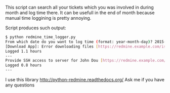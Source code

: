This script can search all your tickets which you was involved in during month and log time there.
It can be usefull in the end of month because manual time loggining is pretty annoying. 

Script produces such output:

```bash
$ python redmine_time_logger.py
From which date do you want to log time (format: year-month-day)? 2015-01-01
[Download App]: Error downloading files [https://redmine.example.com/issues/1345309]
Logged 1.1 hours
---
Provide SSH access to server for John Dou [https://redmine.example.com/issues/1345310]
Logged 0.8 hours
---
```

I use this library http://python-redmine.readthedocs.org/
Ask me if you have any questions